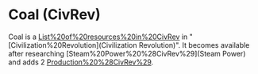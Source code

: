 # Coal (CivRev)

Coal is a [List%20of%20resources%20in%20CivRev](resource) in "[Civilization%20Revolution](Civilization Revolution)". It becomes available after researching [Steam%20Power%20%28CivRev%29](Steam Power) and adds 2 [Production%20%28CivRev%29](production).